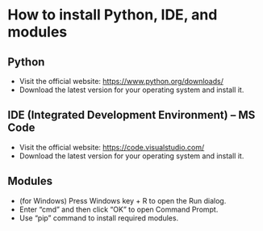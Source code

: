 # How to install Python, IDE, and modules

## Python
 - Visit the official website: https://www.python.org/downloads/
 - Download the latest version for your operating system and install it.

## IDE (Integrated Development Environment) – MS Code
 - Visit the official website: https://code.visualstudio.com/
 - Download the latest version for your operating system and install it.

## Modules
 - (for Windows) Press Windows key + R to open the Run dialog.
 - Enter “cmd” and then click “OK” to open Command Prompt.
 - Use “pip” command to install required modules.
